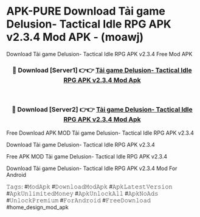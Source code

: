 # APK-PURE Download Tải game Delusion- Tactical Idle RPG APK v2.3.4 Mod APK - (moawj)
Download Tải game Delusion- Tactical Idle RPG APK v2.3.4 Free Mod APK

<div align="center">
<h3>🔴 Download [Server1] 👉👉 <a href="https://apk-comot.site?title=Tải_game_Delusion-_Tactical_Idle_RPG_APK_v2.3.4">Tải game Delusion- Tactical Idle RPG APK v2.3.4 Mod Apk</a></h3><br>

<h3>🔴 Download [Server2] 👉👉 <a href="https://apk-comot.site?title=Tải_game_Delusion-_Tactical_Idle_RPG_APK_v2.3.4">Tải game Delusion- Tactical Idle RPG APK v2.3.4 Mod Apk</a></h3>
</div>


Free Download APK MOD Tải game Delusion- Tactical Idle RPG APK v2.3.4

Download Tải game Delusion- Tactical Idle RPG APK v2.3.4 

Free APK MOD Tải game Delusion- Tactical Idle RPG APK v2.3.4 

Download Tải game Delusion- Tactical Idle RPG APK v2.3.4 Mod For Android

𝚃𝚊𝚐𝚜: #𝙼𝚘𝚍𝙰𝚙𝚔 #𝙳𝚘𝚠𝚗𝚕𝚘𝚊𝚍𝙼𝚘𝚍𝙰𝚙𝚔 #𝙰𝚙𝚔𝙻𝚊𝚝𝚎𝚜𝚝𝚅𝚎𝚛𝚜𝚒𝚘𝚗 #𝙰𝚙𝚔𝚄𝚗𝚕𝚒𝚖𝚒𝚝𝚎𝚍𝙼𝚘𝚗𝚎𝚢 #𝙰𝚙𝚔𝚄𝚗𝚕𝚘𝚌𝚔𝙰𝚕𝚕 #𝙰𝚙𝚔𝙽𝚘𝙰𝚍𝚜 #𝚄𝚗𝚕𝚘𝚌𝚔𝙿𝚛𝚎𝚖𝚒𝚞𝚖 #𝙵𝚘𝚛𝙰𝚗𝚍𝚛𝚘𝚒𝚍 #𝙵𝚛𝚎𝚎𝙳𝚘𝚠𝚗𝚕𝚘𝚊𝚍 #home_design_mod_apk